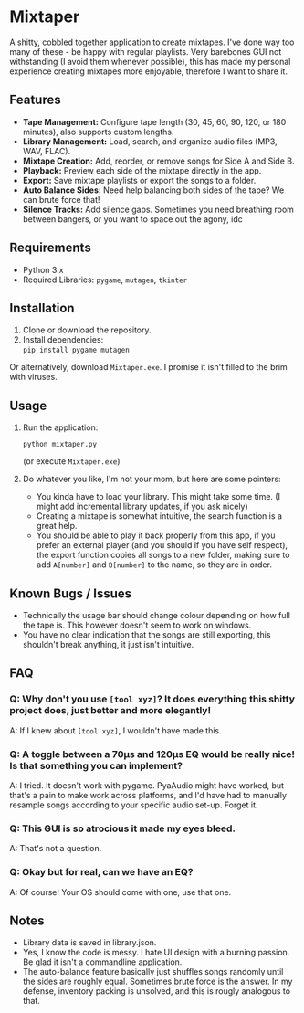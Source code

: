 # Mixtaper 

A shitty, cobbled together application to create mixtapes. I've done way too many of these - be happy with regular playlists. Very barebones GUI not withstanding (I avoid them whenever possible), this has made my personal experience creating mixtapes more enjoyable, therefore I want to share it.

## Features  
- **Tape Management:** Configure tape length (30, 45, 60, 90, 120, or 180 minutes), also supports custom lengths.
- **Library Management:** Load, search, and organize audio files (MP3, WAV, FLAC).  
- **Mixtape Creation:** Add, reorder, or remove songs for Side A and Side B.  
- **Playback:** Preview each side of the mixtape directly in the app.  
- **Export:** Save mixtape playlists or export the songs to a folder.
- **Auto Balance Sides:** Need help balancing both sides of the tape? We can brute force that!
- **Silence Tracks:** Add silence gaps. Sometimes you need breathing room between bangers, or you want to space out the agony, idc

## Requirements  
- Python 3.x  
- Required Libraries: `pygame`, `mutagen`, `tkinter`  

## Installation  
1. Clone or download the repository.  
2. Install dependencies:  
   ```pip install pygame mutagen```

Or alternatively, download `Mixtaper.exe`. I promise it isn't filled to the brim with viruses.

## Usage
1. Run the application:

    ```python mixtaper.py```

    (or execute `Mixtaper.exe`)

2. Do whatever you like, I'm not your mom, but here are some pointers:
   - You kinda have to load your library. This might take some time. (I might add incremental library updates, if you ask nicely)
   - Creating a mixtape is somewhat intuitive, the search function is a great help.
   - You should be able to play it back properly from this app, if you prefer an external player (and you should if you have self respect), the export function copies all songs to a new folder, making sure to add ````A[number]```` and ````B[number]```` to the name, so they are in order.

## Known Bugs / Issues
  - Technically the usage bar should change colour depending on how full the tape is. This however doesn't seem to work on windows.
  - You have no clear indication that the songs are still exporting, this shouldn't break anything, it just isn't intuitive.

## FAQ

### Q: Why don't you use `[tool xyz]`? It does everything this shitty project does, just better and more elegantly!
A: If I knew about `[tool xyz]`, I wouldn't have made this.

### Q: A toggle between a 70µs and 120µs EQ would be really nice! Is that something you can implement?
A: I tried. It doesn't work with pygame. PyaAudio might have worked, but that's a pain to make work across platforms, and I'd have had to manually resample songs according to your specific audio set-up. Forget it.

### Q: This GUI is so atrocious it made my eyes bleed.
A: That's not a question. 

### Q: Okay but for real, can we have an EQ?
A: Of course! Your OS should come with one, use that one.

## Notes
 - Library data is saved in library.json.
 - Yes, I know the code is messy. I hate UI design with a burning passion. Be glad it isn't a commandline application.
 - The auto-balance feature basically just shuffles songs randomly until the sides are roughly equal. Sometimes brute force is the answer. In my defense, inventory packing is unsolved, and this is rougly analogous to that.